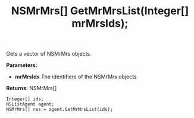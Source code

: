 ﻿---
uid: crmscript_ref_NSListAgent_GetMrMrsList
title: NSMrMrs[] GetMrMrsList(Integer[]  mrMrsIds);
intellisense: NSListAgent.GetMrMrsList
keywords: NSListAgent, GetMrMrsList
so.topic: reference
---

Gets a vector of NSMrMrs objects.

**Parameters:**
 - **mrMrsIds** The identifiers of the NSMrMrs objects

**Returns:** NSMrMrs[]

```crmscript
Integer[] ids;
NSListAgent agent;
NSMrMrs[] res = agent.GetMrMrsList(ids);
```

